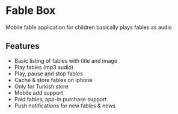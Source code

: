 Fable Box
========

Mobile fable application for children basically plays fables as audio


Features
-------------------
 - Basic listing of fables with title and image
 - Play fables (mp3 audio)
 - Play, pause and stop fables
 - Cache & store fables on iphone
 - Only for Turkish store
 - Mobile add support
 - Paid fables, app-in purchase support
 - Push notifications for new fables & news
